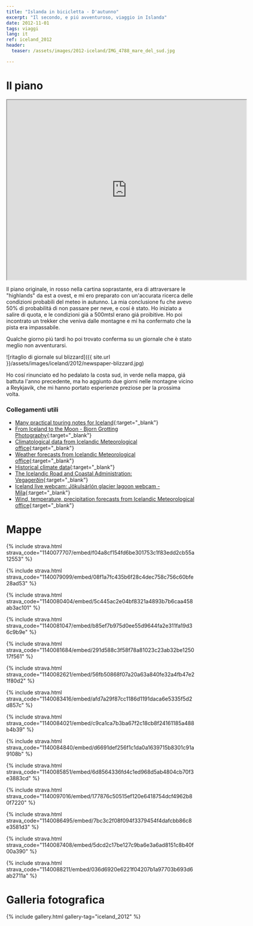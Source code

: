 ```yaml
---
title: "Islanda in bicicletta - D'autunno"
excerpt: "Il secondo, e piú avventuroso, viaggio in Islanda"
date: 2012-11-01
tags: viaggi
lang: it
ref: iceland_2012
header:
  teaser: /assets/images/2012-iceland/IMG_4788_mare_del_sud.jpg

---
```


# Il piano

<iframe src="https://www.google.com/maps/d/embed?mid=1uhPODOvqY2GKapw0Oq1gtCrT3_k" width="640" height="480"></iframe>

Il piano originale, in rosso nella cartina soprastante, era di attraversare le "highlands" da est a ovest, e mi ero preparato con un'accurata ricerca delle condizioni probabili del meteo in autunno. La mia conclusione fu che avevo 50% di probabilitá di non passare per neve, e cosí è stato. Ho iniziato a salire di quota, e le condizioni giá a 500mtsl erano giá proibitive. Ho poi incontrato un trekker che veniva dalle montagne e mi ha confermato che la pista era impassabile.

Qualche giorno piú tardi ho poi trovato conferma su un giornale che è stato meglio non avventurarsi.

![ritaglio di giornale sul blizzard]({{ site.url }}/assets/images/iceland/2012/newspaper-blizzard.jpg)

Ho cosí rinunciato ed ho pedalato la costa sud, in verde nella mappa, giá battuta l'anno precedente, ma ho aggiunto due giorni nelle montagne vicino a Reykjavik, che mi hanno portato esperienze preziose per la prossima volta.


### Collegamenti utili

* [Many practical touring notes for Iceland](http://www.masterlyinactivity.com/ivan/iceland-zones.html){:target="_blank"}
* [From Iceland to the Moon - Bjorn Grotting Photography](http://www.bjorngrotting.com/destinations/from-iceland-to-the-moon/){:target="_blank"}
* [Climatological data from Icelandic Meteorological office](http://en.vedur.is/climatology/data/){:target="_blank"}
* [Weather forecasts from Icelandic Meteorological office](http://en.vedur.is/weather/forecasts/areas/centralhighlands/){:target="_blank"}
* [Historical climate data](http://www.vedur.is/Medaltalstoflur-txt/Manadargildi.html){:target="_blank"}
* [The Icelandic Road and Coastal Administration: Vegagerðin](http://www.vegagerdin.is/english/){:target="_blank"}
* [Iceland live webcam: Jökulsárlón glacier lagoon webcam - Míla](http://www.livefromiceland.is/webcams/jokulsarlon/){:target="_blank"}
* [Wind, temperature, precipitation forecasts from Icelandic Meteorological office](http://en.vedur.is/weather/forecasts/elements/#type=temp){:target="_blank"}


# Mappe

{% include strava.html strava_code="1140077707/embed/f04a8cf154fd6be301753c1f83edd2cb55a12553" %}

{% include strava.html strava_code="1140079099/embed/08f1a7fc435b6f28c4dec758c756c60bfe28ad53" %}

{% include strava.html strava_code="1140080404/embed/5c445ac2e04bf8321a4893b7b6caa458ab3ac101" %}

{% include strava.html strava_code="1140081047/embed/b85ef7b975d0ee55d9644fa2e311fa19d36c9b9e" %}

{% include strava.html strava_code="1140081684/embed/291d588c3f58f78a81023c23ab32be125017f561" %}

{% include strava.html strava_code="1140082621/embed/56fb50868f07a20a63a840fe32a4fb47e21f80d2" %}

{% include strava.html strava_code="1140083416/embed/afd7a29f87cc1186d1191daca6e5335f5d2d857c" %}

{% include strava.html strava_code="1140084021/embed/c9ca1ca7b3ba67f2c18cb8f24161185a488b4b39" %}

{% include strava.html strava_code="1140084840/embed/d6691def256f1c1da0a1639715b8301c91a9108b" %}

{% include strava.html strava_code="1140085851/embed/6d8564336fd4c1ed968d5ab4804cb70f3e3883cd" %}

{% include strava.html strava_code="1140097016/embed/177876c50515ef120e6418754dcf4962b80f7220" %}

{% include strava.html strava_code="1140086495/embed/7bc3c2f08f094f3379454f4dafcbb86c8e3581d3" %}

{% include strava.html strava_code="1140087408/embed/5dcd2c17be127c9ba6e3a6ad8151c8b40f00a390" %}

{% include strava.html strava_code="1140088211/embed/036d6920e6221f04207b1a97703b693d6ab2711a" %}

# Galleria fotografica

{% include gallery.html gallery-tag="iceland_2012" %}


